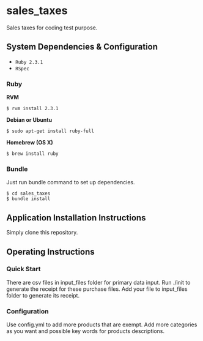# sales_taxes

Sales taxes for coding test purpose.

System Dependencies & Configuration
------------

* `Ruby 2.3.1`
* `RSpec`

### Ruby

**RVM**

    $ rvm install 2.3.1

**Debian or Ubuntu**

    $ sudo apt-get install ruby-full

**Homebrew (OS X)**

    $ brew install ruby


### Bundle
Just run bundle command to set up dependencies.

    $ cd sales_taxes
    $ bundle install


Application Installation Instructions
------------
Simply clone this repository.


Operating Instructions
------------
### Quick Start

There are csv files in input_files folder for primary data input. Run ./init to generate the receipt for these purchase files. Add your file to input_files folder to generate its receipt.

### Configuration

Use config.yml to add more products that are exempt. Add more categories as you want and possible key words for products descriptions.